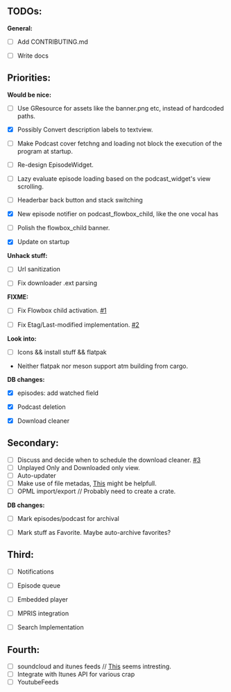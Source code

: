 ## TODOs:

**General:**

- [ ] Add CONTRIBUTING.md
- [ ] Write docs


## Priorities:

**Would be nice:**

- [ ] Use GResource for assets like the banner.png etc, instead of hardcoded paths.
- [x] Possibly Convert description labels to textview.
- [ ] Make Podcast cover fetchng and loading not block the execution of the program at startup.
- [ ] Re-design EpisodeWidget.
- [ ] Lazy evaluate episode loading based on the podcast_widget's view scrolling.
- [ ] Headerbar back button and stack switching
- [x] New episode notifier on podcast_flowbox_child, like the one vocal has
- [ ] Polish the flowbox_child banner.
- [x] Update on startup


**Unhack stuff:**

- [ ] Url sanitization
- [ ] Fix downloader .ext parsing


**FIXME:**

- [ ] Fix Flowbox child activation. [#1](https://gitlab.gnome.org/alatiera/Hammond/issues/1)
- [ ] Fix Etag/Last-modified implementation. [#2](https://gitlab.gnome.org/alatiera/Hammond/issues/2)


**Look into:**

- [ ] Icons && install stuff && flatpak

* Neither flatpak nor meson support atm building from cargo.


**DB changes:**

- [x] episodes: add watched field
- [x] Podcast deletion
- [x] Download cleaner


## Secondary:

- [ ] Discuss and decide when to schedule the download cleaner. [#3](https://gitlab.gnome.org/alatiera/Hammond/issues/3)
- [ ] Unplayed Only and Downloaded only view.
- [ ] Auto-updater 
- [ ] Make use of file metadas, [This](https://github.com/GuillaumeGomez/audio-video-metadata) might be helpfull.
- [ ] OPML import/export // Probably need to create a crate.

**DB changes:**

- [ ] Mark episodes/podcast for archival
- [ ] Mark stuff as Favorite. Maybe auto-archive favorites?


## Third: 

- [ ] Notifications
- [ ] Episode queue
- [ ] Embedded player
- [ ] MPRIS integration
- [ ] Search Implementation


## Fourth: 

- [ ] soundcloud and itunes feeds // [This](http://getrssfeed.com) seems intresting. 
- [ ] Integrate with Itunes API for various crap
- [ ] YoutubeFeeds